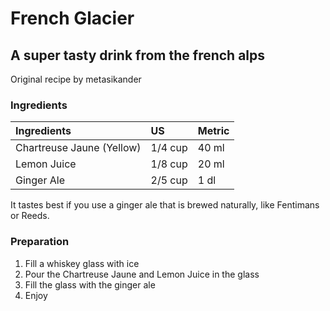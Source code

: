 # French Glacier
## A super tasty drink from the french alps
Original recipe by metasikander

### Ingredients

|Ingredients | US    |Metric |
|:-----------|:------|:------|
| Chartreuse Jaune (Yellow) | 1/4 cup | 40 ml  |
| Lemon Juice | 1/8 cup | 20 ml |
| Ginger Ale  | 2/5 cup | 1 dl |

It tastes best if you use a ginger ale that is brewed naturally, like Fentimans or Reeds.

### Preparation

1. Fill a whiskey glass with ice
2. Pour the Chartreuse Jaune and Lemon Juice in the glass
3. Fill the glass with the ginger ale
4. Enjoy